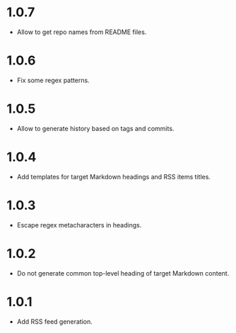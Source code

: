 # 1.0.7

-   Allow to get repo names from README files.

# 1.0.6

-   Fix some regex patterns.

# 1.0.5

-   Allow to generate history based on tags and commits.

# 1.0.4

-   Add templates for target Markdown headings and RSS items titles.

# 1.0.3

-   Escape regex metacharacters in headings.

# 1.0.2

-   Do not generate common top-level heading of target Markdown content.

# 1.0.1

-   Add RSS feed generation.
